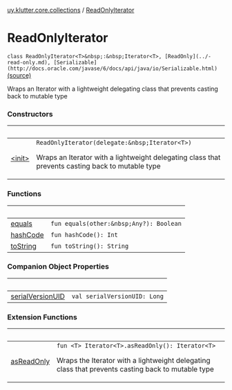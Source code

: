 [uy.klutter.core.collections](../index.md) / [ReadOnlyIterator](.)


# ReadOnlyIterator
`class ReadOnlyIterator<T>&nbsp;:&nbsp;Iterator<T>, [ReadOnly](../-read-only.md), [Serializable](http://docs.oracle.com/javase/6/docs/api/java/io/Serializable.html)` [(source)](https://github.com/kohesive/klutter/blob/master/core-jdk6/src/main/kotlin/uy/klutter/core/common/Immutable.kt#L13)

Wraps an Iterator with a lightweight delegating class that prevents casting back to mutable type



### Constructors

|&nbsp;|&nbsp;|
|---|---|
| [&lt;init&gt;](-init-.md) | `ReadOnlyIterator(delegate:&nbsp;Iterator<T>)`<p>Wraps an Iterator with a lightweight delegating class that prevents casting back to mutable type</p> |

### Functions

|&nbsp;|&nbsp;|
|---|---|
| [equals](equals.md) | `fun equals(other:&nbsp;Any?): Boolean` |
| [hashCode](hash-code.md) | `fun hashCode(): Int` |
| [toString](to-string.md) | `fun toString(): String` |

### Companion Object Properties

|&nbsp;|&nbsp;|
|---|---|
| [serialVersionUID](serial-version-u-i-d.md) | `val serialVersionUID: Long` |

### Extension Functions

|&nbsp;|&nbsp;|
|---|---|
| [asReadOnly](../kotlin.collections.-iterator/as-read-only.md) | `fun <T> Iterator<T>.asReadOnly(): Iterator<T>`<p>Wraps the Iterator with a lightweight delegating class that prevents casting back to mutable type</p> |
